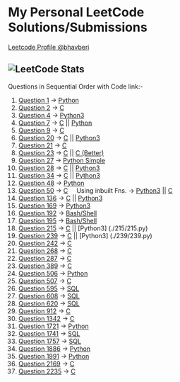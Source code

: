 # My Personal LeetCode Solutions/Submissions

[Leetcode Profile @bhavberi](https://leetcode.com/bhavberi/)

![LeetCode Stats](https://leetcode.card.workers.dev/bhavberi?theme=unicorn&font=milonga&extension=activity)
-----

Questions in Sequential Order with Code link:-

1. [Question 1](https://leetcode.com/problems/two-sum) -> [Python](./1/1.py)
1. [Question 2](https://leetcode.com/problems/add-two-numbers/) -> [C](./2/2.c)
1. [Question 4](https://leetcode.com/problems/median-of-two-sorted-arrays) -> [Python3](./4/4.py)
1. [Question 7](https://leetcode.com/problems/reverse-integer/) -> [C](./7/7.c) || [Python](./7/7.py)
1. [Question 9](https://leetcode.com/problems/palindrome-number/) -> [C](./9/9.py)
1. [Question 20](https://leetcode.com/problems/valid-parentheses) -> [C](./20/20.c) || [Python3](./20/20.py)
1. [Question 21](https://leetcode.com/problems/merge-two-sorted-lists) -> [C](./21/21.c)
1. [Question 23](https://leetcode.com/problems/merge-k-sorted-lists) -> [C](./23/23.c) || [C (Better)](./23/23_better.c)
1. [Question 27](https://leetcode.com/problems/remove-element) -> [Python Simple](./27/27_easy.py)
1. [Question 28](https://leetcode.com/problems/implement-strstr/) -> [C](./28/28.py) || [Python3](./28/28.py)
1. [Question 34](https://leetcode.com/problems/find-first-and-last-position-of-element-in-sorted-array) -> [C](./34/34.c) || [Python3](./34/34.py)
1. [Question 48](https://leetcode.com/problems/rotate-image) -> [Python](./48/48.py)
1. [Question 50](https://leetcode.com/problems/powx-n) -> [C](./50/50.c) &nbsp;&nbsp;&nbsp; Using inbuilt Fns. -> [Python3](./50/50.py) || [C](./50/50_simple.c)
1. [Question 136](https://leetcode.com/problems/single-number) -> [C](./136/136.c) || [Python3](./136/136.py)
1. [Question 169](https://leetcode.com/problems/majority-element) -> [Python3](./169/169.py)
1. [Question 192](https://leetcode.com/problems/word-frequency) -> [Bash/Shell](./192/192.sh)
1. [Question 195](https://leetcode.com/problems/tenth-line) -> [Bash/Shell](./195/195.sh)
1. [Question 215](https://leetcode.com/problems/kth-largest-element-in-an-array) -> [C](./215/215.c) || [Python3] (./215/215.py)
1. [Question 239](https://leetcode.com/problems/sliding-window-maximum) -> [C](./239/239.c) || [Python3] (./239/239.py)
1. [Question 242](https://leetcode.com/problems/valid-anagram) -> [C](./242/242.c)
1. [Question 268](https://leetcode.com/problems/missing-number) -> [C](./268/268.c)
1. [Question 287](https://leetcode.com/problems/find-the-duplicate-number) -> [C](./287/287.c)
1. [Question 389](https://leetcode.com/problems/find-the-difference) -> [C](./389/389.c)
1. [Question 506](https://leetcode.com/problems/relative-ranks) -> [Python](./506/506.py)
1. [Question 507](https://leetcode.com/problems/perfect-number/) -> [C](./507/507.c)
1. [Question 595](https://leetcode.com/problems/big-countries/) -> [SQL](./595/595.txt)
1. [Question 608](https://leetcode.com/problems/tree-node) -> [SQL](./608/608.txt)
1. [Question 620](https://leetcode.com/problems/not-boring-movies/) -> [SQL](./620/620.txt)
1. [Question 912](https://leetcode.com/problems/swapping-nodes-in-a-linked-list) -> [C](./912/912.c)
1. [Question 1342](https://leetcode.com/problems/number-of-steps-to-reduce-a-number-to-zero) -> [C](./1342/1342.c)
1. [Question 1721](https://leetcode.com/problems/swapping-nodes-in-a-linked-list) -> [Python](./1721/1721.py)
1. [Question 1741](https://leetcode.com/problems/find-total-time-spent-by-each-employee) -> [SQL](./1741/1741.txt)
1. [Question 1757](https://leetcode.com/problems/recyclable-and-low-fat-products) -> [SQL](./1757/1757.txt)
1. [Question 1886](https://leetcode.com/problems/determine-whether-matrix-can-be-obtained-by-rotation) -> [Python](./1886/1886.py)
1. [Question 1991](https://leetcode.com/problems/find-the-middle-index-in-array) -> [Python](./1991/1991.py)
1. [Question 2169](https://leetcode.com/problems/count-operations-to-obtain-zero) -> [C](./2169/2169.c)
1. [Question 2235](https://leetcode.com/problems/add-two-integers) -> [C](./2235/2235.c)
